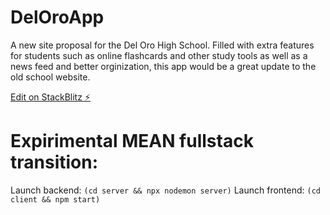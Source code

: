 # DelOroApp

A new site proposal for the Del Oro High School. Filled with extra features for students such as online flashcards and other study tools as well as a news feed and better orginization, this app would be a great update to the old school website.

[Edit on StackBlitz ⚡️](https://stackblitz.com/edit/stackblitz-starters-sxdhgr)

# Expirimental MEAN fullstack transition:

Launch backend: `(cd server && npx nodemon server)`
Launch frontend: `(cd client && npm start)`
